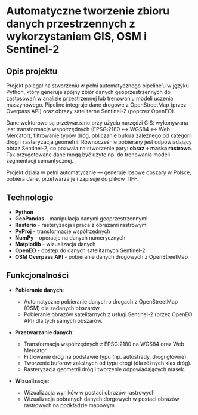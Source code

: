 # Automatyczne tworzenie zbioru danych przestrzennych z wykorzystaniem GIS, OSM i Sentinel-2

## Opis projektu

Projekt polegał na stworzeniu w pełni automatycznego pipeline’u w języku Python, który generuje spójny zbiór danych geoprzestrzennych do zastosowań w analizie przestrzennej lub trenowaniu modeli uczenia maszynowego. Pipeline integruje dane drogowe z OpenStreetMap (przez Overpass API) oraz obrazy satelitarne Sentinel-2 (poprzez OpenEO).

Dane wektorowe są przetwarzane przy użyciu narzędzi GIS: wykonywana jest transformacja współrzędnych (EPSG:2180 ↔ WGS84 ↔ Web Mercator), filtrowanie typów dróg, obliczanie bufora zależnego od kategorii drogi i rasteryzacja geometrii. Równocześnie pobierany jest odpowiadający obraz Sentinel-2, co pozwala na stworzenie pary: **obraz + maska rastrowa**. Tak przygotowane dane mogą być użyte np. do trenowania modeli segmentacji semantycznej.

Projekt działa w pełni automatycznie — generuje losowe obszary w Polsce, pobiera dane, przetwarza je i zapisuje do plików TIFF.

## Technologie

- **Python**
- **GeoPandas** - manipulacja danymi geoprzestrzennymi
- **Rasterio** - rasteryzacja i praca z obrazami rastrowymi
- **PyProj** - transformacje współrzędnych
- **NumPy** - operacje na danych numerycznych
- **Matplotlib** - wizualizacja danych
- **OpenEO** - dostęp do danych satelitarnych Sentinel-2
- **OSM Overpass API** - pobieranie danych drogowych z OpenStreetMap


## Funkcjonalności

- **Pobieranie danych**:
  - Automatyczne pobieranie danych o drogach z OpenStreetMap (OSM) dla zadanych obszarów.
  - Pobieranie obrazów satelitarnych z usługi Sentinel-2 (przez OpenEO API) dla tych samych obszarów.
  
- **Przetwarzanie danych**:
  - Transformacja współrzędnych z EPSG:2180 na WGS84 oraz Web Mercator.
  - Filtrowanie dróg na podstawie typu (np. autostrady, drogi główne).
  - Tworzenie buforów zależnych od typu drogi (dla różnych klas dróg).
  - Rasteryzacja geometrii dróg i tworzenie odpowiadających masek.

- **Wizualizacja**:
  - Wizualizacja wyników w postaci obrazów rastrowych
  -  Wizualizacja pobranych danych dorgowych w postaci obrazów rastrowych na podkładzie mapowym
